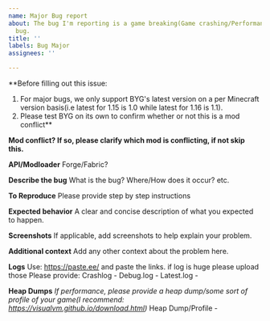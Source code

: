 ```yaml
---
name: Major Bug report
about: The bug I'm reporting is a game breaking(Game crashing/Performance issues)
  bug.
title: ''
labels: Bug Major
assignees: ''

---
```


**Before filling out this issue: 
1. For major bugs, we only support BYG's latest version on a per Minecraft version basis(i.e latest for 1.15 is 1.0 while latest for 1.16 is 1.1).
2. Please test BYG on its own to confirm whether or not this is a mod conflict**


__**Mod conflict? If so, please clarify which mod is conflicting, if not skip this.**__


__**API/Modloader**__
Forge/Fabric?

__**Describe the bug**__
What is the bug? Where/How does it occur? etc.

__**To Reproduce**__
Please provide step by step instructions

**Expected behavior**
A clear and concise description of what you expected to happen.

**Screenshots**
If applicable, add screenshots to help explain your problem.


**Additional context**
Add any other context about the problem here.

**Logs**
Use: https://paste.ee/ and paste the links. if log is huge please upload those
Please provide:
Crashlog - 
Debug.log - 
Latest.log - 

**Heap Dumps**
*If performance, please provide a heap dump/some sort of profile of your game(I recommend: https://visualvm.github.io/download.html)*
Heap Dump/Profile -
